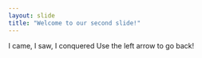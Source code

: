 ```yaml
---
layout: slide
title: "Welcome to our second slide!"
---
```

I came, I saw, I conquered
Use the left arrow to go back!
